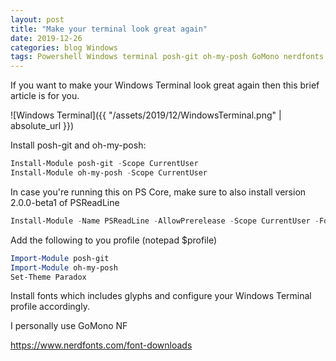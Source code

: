 ```yaml
---
layout: post
title: "Make your terminal look great again"
date: 2019-12-26
categories: blog Windows
tags: Powershell Windows terminal posh-git oh-my-posh GoMono nerdfonts
---
```


If you want to make your Windows Terminal look great again then this brief article is for you.

![Windows Terminal]({{ "/assets/2019/12/WindowsTerminal.png" | absolute_url }})

Install posh-git and oh-my-posh:

````powershell  
Install-Module posh-git -Scope CurrentUser
Install-Module oh-my-posh -Scope CurrentUser
````

In case you're running this on PS Core, make sure to also install version 2.0.0-beta1 of PSReadLine

````powershell  
Install-Module -Name PSReadLine -AllowPrerelease -Scope CurrentUser -Force -SkipPublisherCheck
````
Add the following to you profile (notepad $profile)

````powershell  
Import-Module posh-git
Import-Module oh-my-posh
Set-Theme Paradox
````
Install fonts which includes glyphs and configure your Windows Terminal profile accordingly.

I personally use GoMono NF

https://www.nerdfonts.com/font-downloads